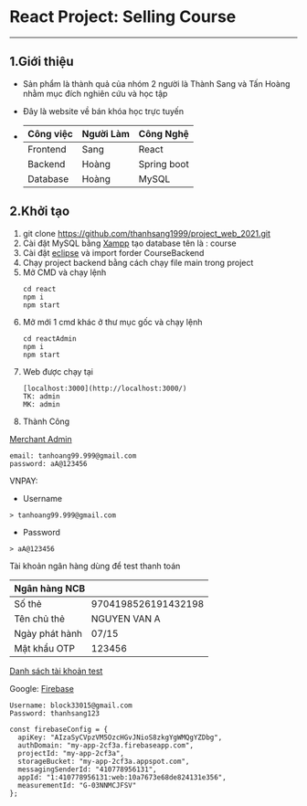# React Project: Selling Course

---

## 1.Giới thiệu

- Sản phẩm là thành quả của nhóm 2 người là Thành Sang và Tấn Hoàng nhằm mục đích nghiên cứu và học tập
- Đây là website về bán khóa học trực tuyến

- | Công việc | Người Làm | Công Nghệ   |
  | --------- | --------- | ----------- |
  | Frontend  | Sang      | React       |
  | Backend   | Hoàng     | Spring boot |
  | Database  | Hoàng     | MySQL       |

## 2.Khởi tạo

1. git clone https://github.com/thanhsang1999/project_web_2021.git
2. Cài đặt MySQL bằng [Xampp](https://www.apachefriends.org/index.html) tạo database tên là : course
3. Cài đặt [eclipse](https://www.eclipse.org/downloads/) và import forder CourseBackend
4. Chạy project backend bằng cách chạy file main trong project
5. Mở CMD và chạy lệnh
   ```
   cd react
   npm i
   npm start
    ``` 
6. Mở mới 1 cmd khác ở thư mục gốc và chạy lệnh
     ``` 
    cd reactAdmin
    npm i
    npm start
      ``` 
7. Web được chạy tại
     ``` 
    [localhost:3000](http://localhost:3000/)
    TK: admin
    MK: admin
      ``` 
8. Thành Công


[Merchant Admin]( https://sandbox.vnpayment.vn/merchantv2/)

```
email: tanhoang99.999@gmail.com
password: aA@123456
``` 

VNPAY:

- Username

```
> tanhoang99.999@gmail.com
```

- Password

```
> aA@123456
```

Tài khoản ngân hàng dùng để test thanh toán



<table>
     <thead>
        <tr>
            <th colspan=2 align="left">Ngân hàng NCB</th>           
        </tr>
    </thead>
  <tbody>
        <tr>
            <td >Số thẻ</td>
            <td >9704198526191432198</td>        
        </tr>   
        <tr>
            <td >Tên chủ thẻ</td>
            <td >NGUYEN VAN A</td>        
        </tr>   
         <tr>
            <td >Ngày phát hành</td>
            <td >07/15</td>        
        </tr>   
         <tr>
            <td >Mật khẩu OTP</td>
            <td >123456</td>        
        </tr>       
    </tbody>
</table>


[Danh sách tài khoản test]( https://sandbox.vnpayment.vn/apis/vnpay-demo/)


Google: [Firebase]( https://console.firebase.google.com/u/4/project/my-app-2cf3a/overview)

```
Username: block33015@gmail.com
Password: thanhsang123
```

```
const firebaseConfig = {
  apiKey: "AIzaSyCVpzVM5OzcHGvJNioS8zkgYgWMQgYZDbg",
  authDomain: "my-app-2cf3a.firebaseapp.com",
  projectId: "my-app-2cf3a",
  storageBucket: "my-app-2cf3a.appspot.com",
  messagingSenderId: "410778956131",
  appId: "1:410778956131:web:10a7673e68de824131e356",
  measurementId: "G-03NNMCJFSV"
};
```